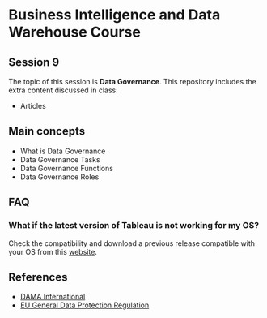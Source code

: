 # Business Intelligence and Data Warehouse Course

## Session 9

The topic of this session is **Data Governance**. This repository includes the extra content discussed in class:

  - Articles

## Main concepts

  - What is Data Governance
  - Data Governance Tasks
  - Data Governance Functions
  - Data Governance Roles

## FAQ

### What if the latest version of Tableau is not working for my OS?

Check the compatibility and download a previous release compatible with your OS from this [website](https://www.tableau.com/support/releases).

## References

  - [DAMA International](https://dama.org)
  - [EU General Data Protection Regulation ](https://www.eugdpr.org)
